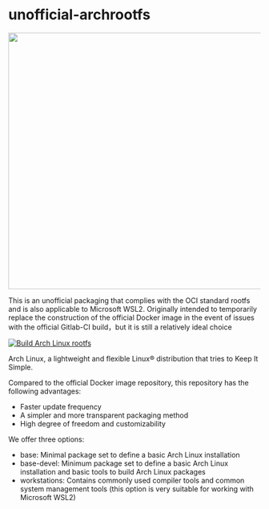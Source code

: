 # unofficial-archrootfs

<p align="left">
  <img src="https://github.com/Zhoneym/unofficial-archrootfs/assets/140673973/3147ae73-4ca8-403d-8942-f1b0d4724f7d" width="512"/>
</p>


This is an unofficial packaging that complies with the OCI standard rootfs and is also applicable to Microsoft WSL2. Originally intended to temporarily replace the construction of the official Docker image in the event of issues with the official Gitlab-CI build，but it is still a relatively ideal choice

 [![Build Arch Linux rootfs](https://github.com/Zhoneym/unofficial-archrootfs/actions/workflows/build.yml/badge.svg)](https://github.com/Zhoneym/unofficial-archrootfs/actions/workflows/build.yml)

Arch Linux, a lightweight and flexible Linux® distribution that tries to Keep It Simple.

Compared to the official Docker image repository, this repository has the following advantages:


 - Faster update frequency
 - A simpler and more transparent packaging method
 - High degree of freedom and customizability


We offer three options:


 - base: Minimal package set to define a basic Arch Linux installation
 - base-devel: Minimum package set to define a basic Arch Linux installation and basic tools to build Arch Linux packages
 - workstations: Contains commonly used compiler tools and common system management tools (this option is very suitable for working with Microsoft WSL2)
